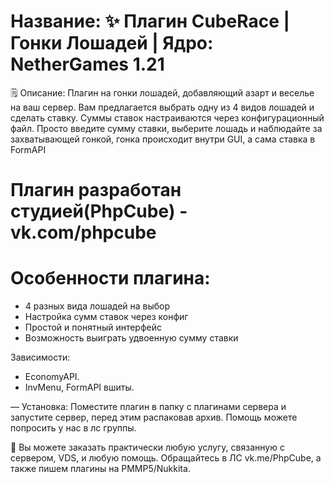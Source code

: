 # Название: ✨ Плагин CubeRace | Гонки Лошадей | Ядро: NetherGames 1.21

🗒 Описание: Плагин на гонки лошадей, добавляющий азарт и веселье на ваш сервер. Вам предлагается выбрать одну из 4 видов лошадей и сделать ставку. Суммы ставок настраиваются через конфигурационный файл. Просто введите сумму ставки, выберите лошадь и наблюдайте за захватывающей гонкой, гонка происходит внутри GUI, а сама ставка в FormAPI

# Плагин разработан студией(PhpCube) - vk.com/phpcube

# Особенности плагина:
- 4 разных вида лошадей на выбор
- Настройка сумм ставок через конфиг
- Простой и понятный интерфейс
- Возможность выиграть удвоенную сумму ставки

Зависимости:
- EconomyAPI.
- InvMenu, FormAPI вшиты.

— Установка: Поместите плагин в папку с плагинами сервера и запустите сервер, перед этим распаковав архив. Помощь можете попросить у нас в лс группы.

💫 Вы можете заказать практически любую услугу, связанную с сервером, VDS, и любую помощь. 
Обращайтесь в ЛС vk.me/PhpCube, а также пишем плагины на PMMP5/Nukkita.
